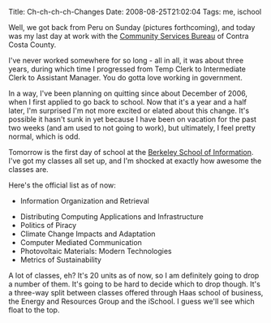 Title: Ch-ch-ch-ch-Changes
Date: 2008-08-25T21:02:04
Tags: me, ischool


Well, we got back from Peru on Sunday (pictures forthcoming), and today was my last day at work with the <a href="http://ehsd.org/comm000.html" target="_blank">Community Services Bureau</a> of Contra Costa County. 

I've never worked somewhere for so long - all in all, it was about three years, during which time I progressed from Temp Clerk to Intermediate Clerk to Assistant Manager. You do gotta love working in government.

In a way, I've been planning on quitting since about December of 2006, when I first applied to go back to school. Now that it's a year and a half later, I'm surprised I'm not more excited or elated about this change. It's possible it hasn't sunk in yet because I have been on vacation for the past two weeks (and am used to not going to work), but ultimately, I feel pretty normal, which is odd.

Tomorrow is the first day of school at the <a href="http://ischool.berkeley.edu" target="_blank">Berkeley School of Information</a>. I've got my classes all set up, and I'm shocked at exactly how awesome the classes are. 

Here's the official list as of now:<ul><li>Information Organization and Retrieval</li>
<li>Distributing Computing Applications and Infrastructure</li>
<li>Politics of Piracy</li>
<li>Climate Change Impacts and Adaptation</li>
<li>Computer Mediated Communication</li>
<li>Photovoltaic Materials: Modern Technologies</li>
<li>Metrics of Sustainability</li></ul>

A lot of classes, eh? It's 20 units as of now, so I am definitely going to drop a number of them. It's going to be hard to decide which to drop though. It's a three-way split between classes offered through Haas school of business, the Energy and Resources Group and the iSchool. I guess we'll see which float to the top. <!--break-->